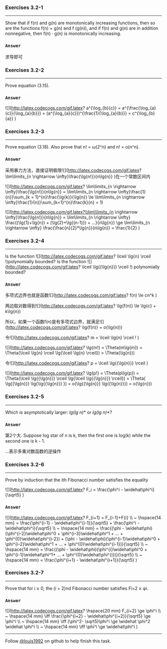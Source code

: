 ### Exercises 3.2-1
***
Show that if f(n) and g(n) are monotonically increasing functions, then so are the functions f(n) + g(n) and f (g(n)), and if f(n) and g(n) are in addition nonnegative, then f(n) · g(n) is monotonically increasing.

### `Answer`
求导即可


### Exercises 3.2-2
***
Prove equation (3.15).

### `Answer`
![](http://latex.codecogs.com/gif.latex? a^{\\log_{b}{c}} = a^{\\frac{\\log_{a}{c}}{\\log_{a}{b}}}
= \(a^{\\log_{a}{c}}\)^{\\frac{1}{\\log_{a}{b}}} 
= c^{\\log_{b}{a}}  )


### Exercises 3.2-3
***
Prove equation (3.18). Also prove that n! = ω(2^n) and n! = o(n^n).

### `Answer`
采用暴力方法，直接证明极限![](http://latex.codecogs.com/gif.latex? \\lim\\limits_{n \\rightarrow  \\infty}\\frac{\\lg{n!}}{n\\lg{n}} )在一个常数区间内 

![](http://latex.codecogs.com/gif.latex? \\lim\\limits_{n \\rightarrow \\infty}\\frac{\\lg{n!}}{n\\lg{n}} = \\lim\\limits_{n \\rightarrow \\infty}\\frac{1}{n}}\\sum_{k = 1}^{n}\\frac{\\lg{k}}{\\lg{n}} 
\\le \\lim\\limits_{n \\rightarrow \\infty}\\frac{1}{n}}\\sum_{k=1}^{n}\\frac{k}{n} = 1)

![](http://latex.codecogs.com/gif.latex?\\lim\\limits_{n \\rightarrow \\infty}\\frac{\\lg{n!}}{n\\lg{n}} = \\lim\\limits_{n \\rightarrow \\infty} \\frac{\(\\lg{1}+\\lg{n}\) + \(\\lg{2}+\\lg{\(n-1\)}\) + ...}{n\\lg{n}} \\ge \\lim\\limits_{n \\rightarrow \\infty} \\frac{\\frac{n}{2}*\\lg{n}}{n\\lg{n}} = \\frac{1}{2} )

### Exercises 3.2-4
***
Is the function ![](http://latex.codecogs.com/gif.latex? \\lceil \\lg{n} \\rceil !)polynomially bounded? Is the function ![](http://latex.codecogs.com/gif.latex? \\lceil \\lg{{\\lg{n}}} \\rceil !) polynomially bounded?

### `Answer`
多项式边界也就是函数![](http://latex.codecogs.com/gif.latex? f\(n\) \\le cn^k )

两边取对数得到![](http://latex.codecogs.com/gif.latex? \\lg{f\(n\)}  \\le \\lg{c} + k\\lg{n}) 

所以，如果一个函数f(n)是有多项式边界，就满足![](http://latex.codecogs.com/gif.latex? \\lg{f\(n\)} = o\(\\lg{n}\))

令![](http://latex.codecogs.com/gif.latex? m = \\lceil \\lg{n} \\rceil ! )

![](http://latex.codecogs.com/gif.latex? \\lg{m!} = \\Theta\(m\\lg{m}\) = \\Theta\(\\lceil \\lg{n} \\rceil \\lg{\\lceil \\lg{n} \\rceil}\) > \\Theta\(\\lg{n}\)) 

令![](http://latex.codecogs.com/gif.latex? p = \\lceil \\lg{{\\lg{n}}} \\rceil )

![](http://latex.codecogs.com/gif.latex? \\lg{p!} = \\Theta\(p\\lg{p}\) = \\Theta\(\\lceil \\lg{{\\lg{n}}} \\rceil \\lg{\\lceil \\lg{{\\lg{n}}} \\rceil}\) = 
\\Theta\( \\lg{{\\lg{n}}} \\lg{\\lg{{\\lg{n}}} }\) = 
o\(\\lg{{\\lg{n}}} \\lg{{\\lg{n}}}\) = o\(\\lg{n}\)) 

### Exercises 3.2-5
***
Which is asymptotically larger: **lg(lg* n)** or **lg*(lg n)**?

### `Answer`
第2个大. Suppose log star of n is k, then the first one is log(k) while the second one is k - 1.

...表示多重对数函数的逆操作

### Exercises 3.2-6
***
Prove by induction that the ith Fibonacci number satisfies the equality

![](http://latex.codecogs.com/gif.latex? F_i = \\frac{\\phi^i - \\widehat\\phi^i}{\\sqrt5}  )

### `Answer`
![](http://latex.codecogs.com/gif.latex? F_{i+1} = F_{i-1}+F{i} \\\\  ~
\\hspace{14 mm} = \\frac{\\phi^{i-1} - \\widehat\\phi^{i-1}}{\\sqrt5} + \\frac{\\phi^i - \\widehat\\phi^i}{\\sqrt5} \\\\  ~
\\hspace{14 mm} = \\frac{\(\\phi - \\widehat\\phi\)\(\\phi^{i-2}\\widehat\\phi^0 + \\phi^{i-3}\\widehat\\phi^1 + ... + \\phi^{0}\\widehat\\phi^{i-2}\) + \(\\phi - \\widehat\\phi\)\(\\phi^{i-1}\\widehat\\phi^0 + \\phi^{i-2}\\widehat\\phi^1 + ... + \\phi^{0}\\widehat\\phi^{i-1}\)}{\\sqrt5} \\\\  ~
\\hspace{14 mm} = \\frac{\(\\phi - \\widehat\\phi\)\(\\phi^{i}\\widehat\\phi^0 + \\phi^{i-1}\\widehat\\phi^1+ ... + \\phi^{0}\\widehat\\phi^{i}\)}{\\sqrt5} \\\\  ~
\\hspace{14 mm} = \\frac{\\phi^{i+1} - \\widehat\\phi^{i+1}}{\\sqrt5}
)

### Exercises 3.2-7
***
Prove that for i ≥ 0, the (i + 2)nd Fibonacci number satisfies Fi+2 ≥ φi.

### `Answer`
![](http://latex.codecogs.com/gif.latex? \\hspace{20 mm} F_{i+2} \\ge \\phi^i \\\\  ~
\\hspace{14 mm} \\iff \\frac{\\phi^{i+2} - \\widehat\\phi^{i+2}}{\\sqrt5} \\ge \\phi^i \\\\  ~
\\hspace{14 mm} \\iff \(\\phi^2- \\sqrt5\)\\phi^i \\ge \\widehat \\phi^2 \\widehat \\phi^i \\\\  ~
\\hspace{14 mm} \\iff \\phi^i \\ge \\widehat\\phi^i
)


***
Follow [@louis1992](https://github.com/gzc) on github to help finish this task.

